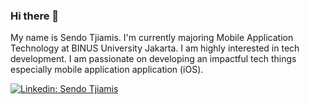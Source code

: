 ### Hi there 👋

My name is Sendo Tjiamis. I'm currently majoring Mobile Application Technology at BINUS University Jakarta. I am highly interested in tech development. I am passionate on developing an impactful tech things especially mobile application application (iOS).

[![Linkedin: Sendo Tjiamis](https://img.shields.io/badge/-Sendo%20Tjiam-blue?style=flat-square&logo=Linkedin&logoColor=white&link=https://www.linkedin.com/in/sendo-tjiamis-a03a73192/)](https://www.linkedin.com/in/sendo-tjiamis-a03a73192/)

<!--
**sendotjiam/sendotjiam** is a ✨ _special_ ✨ repository because its `README.md` (this file) appears on your GitHub profile.

Here are some ideas to get you started:

- 🔭 I’m currently working on ...
- 🌱 I’m currently learning ...
- 👯 I’m looking to collaborate on ...
- 🤔 I’m looking for help with ...
- 💬 Ask me about ...
- 📫 How to reach me: ...
- 😄 Pronouns: ...
- ⚡ Fun fact: ...
-->
